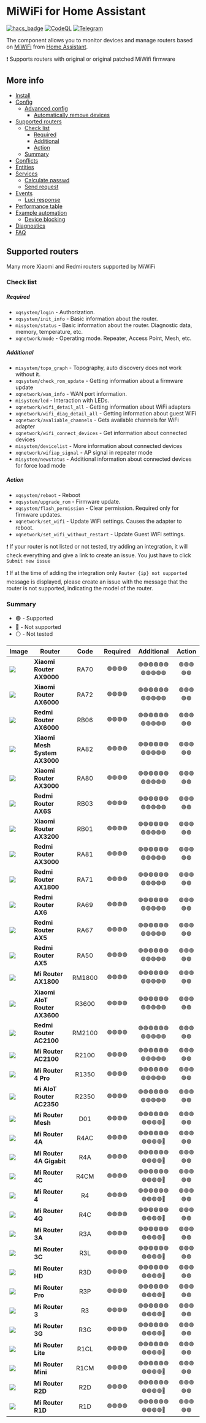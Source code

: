 # MiWiFi for Home Assistant
[![hacs_badge](https://img.shields.io/badge/HACS-Default-41BDF5.svg?style=for-the-badge)](https://github.com/hacs/integration)
[![CodeQL](https://img.shields.io/badge/CODEQL-Passing-30C854.svg?style=for-the-badge)](https://github.com/dmamontov/hass-miwifi/actions?query=CodeQL)
[![Telegram](https://img.shields.io/badge/Telegram-channel-34ABDF.svg?style=for-the-badge)](https://t.me/hass_miwifi)

The component allows you to monitor devices and manage routers based on [MiWiFi](http://miwifi.com/) from [Home Assistant](https://www.home-assistant.io/).

❗ Supports routers with original or original patched MiWifi firmware

## More info
- [Install](https://github.com/dmamontov/hass-miwifi/wiki/Install)
- [Config](https://github.com/dmamontov/hass-miwifi/wiki/Config)
  - [Advanced config](https://github.com/dmamontov/hass-miwifi/wiki/Config#advanced-config)
    - [Automatically remove devices](https://github.com/dmamontov/hass-miwifi/wiki/Config#automatically-remove-devices)
- [Supported routers](https://github.com/dmamontov/hass-miwifi/wiki/Supported-routers)
  - [Check list](https://github.com/dmamontov/hass-miwifi/wiki/Supported-routers#check-list)
    - [Required](https://github.com/dmamontov/hass-miwifi/wiki/Supported-routers#required)
    - [Additional](https://github.com/dmamontov/hass-miwifi/wiki/Supported-routers#additional)
    - [Action](https://github.com/dmamontov/hass-miwifi/wiki/Supported-routers#action)
  - [Summary](https://github.com/dmamontov/hass-miwifi/wiki/Supported-routers#summary)
- [Conflicts](https://github.com/dmamontov/hass-miwifi/wiki/Conflicts)
- [Entities](https://github.com/dmamontov/hass-miwifi/wiki/Entities)
- [Services](https://github.com/dmamontov/hass-miwifi/wiki/Services)
  - [Calculate passwd](https://github.com/dmamontov/hass-miwifi/wiki/Services#calculate-passwd)
  - [Send request](https://github.com/dmamontov/hass-miwifi/wiki/Services#send-request)
- [Events](https://github.com/dmamontov/hass-miwifi/wiki/Events)
  - [Luci response](https://github.com/dmamontov/hass-miwifi/wiki/Events#luci-response)
- [Performance table](https://github.com/dmamontov/hass-miwifi/wiki/Performance-table)
- [Example automation](https://github.com/dmamontov/hass-miwifi/wiki/Example-automation)
  - [Device blocking](https://github.com/dmamontov/hass-miwifi/wiki/Example-automation#device-blocking)
- [Diagnostics](https://github.com/dmamontov/hass-miwifi/wiki/Diagnostics)
- [FAQ](https://github.com/dmamontov/hass-miwifi/wiki/FAQ)

## Supported routers

Many more Xiaomi and Redmi routers supported by MiWiFi

### Check list

##### Required
- `xqsystem/login` - Authorization.
- `xqsystem/init_info` - Basic information about the router.
- `misystem/status` - Basic information about the router. Diagnostic data, memory, temperature, etc.
- `xqnetwork/mode` - Operating mode. Repeater, Access Point, Mesh, etc.

##### Additional
- `misystem/topo_graph` - Topography, auto discovery does not work without it.
- `xqsystem/check_rom_update` - Getting information about a firmware update
- `xqnetwork/wan_info` - WAN port information.
- `misystem/led` - Interaction with LEDs.
- `xqnetwork/wifi_detail_all` - Getting information about WiFi adapters
- `xqnetwork/wifi_diag_detail_all` - Getting information about guest WiFi
- `xqnetwork/avaliable_channels` - Gets available channels for WiFi adapter
- `xqnetwork/wifi_connect_devices` - Get information about connected devices
- `misystem/devicelist` - More information about connected devices
- `xqnetwork/wifiap_signal` - AP signal in repeater mode
- `misystem/newstatus` - Additional information about connected devices for force load mode

##### Action
- `xqsystem/reboot` - Reboot
- `xqsystem/upgrade_rom` - Firmware update.
- `xqsystem/flash_permission` - Clear permission. Required only for firmware updates.
- `xqnetwork/set_wifi` - Update WiFi settings. Causes the adapter to reboot.
- `xqnetwork/set_wifi_without_restart` - Update Guest WiFi settings.

❗ If your router is not listed or not tested, try adding an integration, it will check everything and give a link to create an issue. You just have to click `Submit new issue`

❗ If at the time of adding the integration only `Router {ip} not supported` message is displayed, please create an issue with the message that the router is not supported, indicating the model of the router.

### Summary

- 🟢 - Supported
- 🔴 - Not supported
- ⚪ - Not tested

| Image                    | Router                                 | Code   | Required           | Additional                     | Action               |
| ------------------------ | -------------------------------------- |:------:|:------------------:|:------------------------------:|:--------------------:|
| ![](images/RA70.png)     | **Xiaomi Router AX9000**               | RA70   | <sub>🟢🟢🟢🟢</sub> | <sub>🟢🟢🟢🟢🟢🟢🟢🟢🟢🟢🟢</sub> | <sub>🟢🟢🟢🟢🟢</sub> |
| ![](images/RA72.png)     | **Xiaomi Router AX6000**               | RA72   | <sub>🟢🟢🟢🟢</sub> | <sub>🟢🟢🟢🟢🟢🟢🟢🟢🟢🟢🟢</sub> | <sub>🟢🟢🟢🟢🟢</sub> |
| ![](images/RB06.png)     | **Redmi Router AX6000**                | RB06   | <sub>🟢🟢🟢🟢</sub> | <sub>🟢🟢🟢🟢🟢🟢🟢🟢🟢🟢🟢</sub> | <sub>🟢🟢🟢🟢🟢</sub> |
| ![](images/RA82.png)     | **Xiaomi Mesh System AX3000**          | RA82   | <sub>🟢🟢🟢🟢</sub> | <sub>🟢🟢🟢🟢🟢🟢🟢🟢🟢🟢🟢</sub> | <sub>🟢🟢🟢🟢🟢</sub> |
| ![](images/RA80.png)     | **Xiaomi Router AX3000**               | RA80   | <sub>🟢🟢🟢🟢</sub> | <sub>🟢🟢🟢🟢🟢🟢🟢🟢🟢🟢🟢</sub> | <sub>🟢🟢🟢🟢🟢</sub> |
| ![](images/RB03.png)     | **Redmi Router AX6S**                  | RB03   | <sub>🟢🟢🟢🟢</sub> | <sub>🟢🟢🟢🟢🟢🟢🟢🟢🟢🟢🟢</sub> | <sub>🟢🟢🟢🟢🟢</sub> |
| ![](images/RB01.png)     | **Xiaomi Router AX3200**               | RB01   | <sub>🟢🟢🟢🟢</sub> | <sub>🟢🟢🟢🟢🟢🟢🟢🟢🟢🟢🟢</sub> | <sub>🟢🟢🟢🟢🟢</sub> |
| ![](images/RA81.png)     | **Redmi Router AX3000**                | RA81   | <sub>🟢🟢🟢🟢</sub> | <sub>🟢🟢🟢🟢🟢🟢🟢🟢🟢🟢🟢</sub> | <sub>🟢🟢🟢🟢🟢</sub> |
| ![](images/RA71.png)     | **Redmi Router AX1800**                | RA71   | <sub>🟢🟢🟢🟢</sub> | <sub>🟢🟢🟢🟢🟢🟢🟢🟢🟢🟢🟢</sub> | <sub>🟢🟢🟢🟢🟢</sub> |
| ![](images/RA69.png)     | **Redmi Router AX6**                   | RA69   | <sub>🟢🟢🟢🟢</sub> | <sub>🟢🟢🟢🟢🟢🟢🟢🟢🟢🟢🟢</sub> | <sub>🟢🟢🟢🟢🟢</sub> |
| ![](images/RA67.png)     | **Redmi Router AX5**                   | RA67   | <sub>🟢🟢🟢🟢</sub> | <sub>🟢🟢🟢🟢🟢🟢🟢🟢🟢🟢🟢</sub> | <sub>🟢🟢🟢🟢🟢</sub> |
| ![](images/RA50.png)     | **Redmi Router AX5**                   | RA50   | <sub>🟢🟢🟢🟢</sub> | <sub>🟢🟢🟢🟢🟢🟢🟢🟢🟢🟢🟢</sub> | <sub>🟢🟢🟢🟢🟢</sub> |
| ![](images/RM1800.png)   | **Mi Router AX1800**                   | RM1800 | <sub>🟢🟢🟢🟢</sub> | <sub>🟢🟢🟢🟢🟢🟢🟢🟢🟢🟢🟢</sub> | <sub>🟢🟢🟢🟢🟢</sub> |
| ![](images/R3600.png)    | **Xiaomi AIoT Router AX3600**          | R3600  | <sub>🟢🟢🟢🟢</sub> | <sub>🟢🟢🟢🟢🟢🟢🟢🟢🟢🟢🟢</sub> | <sub>🟢🟢🟢🟢🟢</sub> |
| ![](images/RM2100.png)   | **Redmi Router AC2100**                | RM2100 | <sub>🟢🟢🟢🟢</sub> | <sub>🟢🟢🟢🟢🟢🟢🟢🟢🟢🟢🟢</sub> | <sub>🟢🟢🟢🟢🟢</sub> |
| ![](images/R2100.png)    | **Mi Router AC2100**                   | R2100  | <sub>🟢🟢🟢🟢</sub> | <sub>🟢🟢🟢🟢🟢🟢🟢🟢🟢🟢🟢</sub> | <sub>🟢🟢🟢🟢🟢</sub> |
| ![](images/R1350.png)    | **Mi Router 4 Pro**                    | R1350  | <sub>🟢🟢🟢🟢</sub> | <sub>🟢🟢🟢🟢🟢🟢🟢🟢🟢🟢🟢</sub> | <sub>🟢🟢🟢🟢🟢</sub> |
| ![](images/R2350.png)    | **Mi AIoT Router AC2350**              | R2350  | <sub>🟢🟢🟢🟢</sub> | <sub>🟢🟢🟢🟢🟢🟢🟢🟢🟢🟢🟢</sub> | <sub>🟢🟢🟢🟢🟢</sub> |
| ![](images/D01.png)      | **Mi Router Mesh**                     | D01    | <sub>🟢🟢🟢🟢</sub> | <sub>🟢🟢🟢🟢🟢🟢🟢🟢🟢🟢🔴</sub> | <sub>🟢🟢🟢🟢🟢</sub> |
| ![](images/R4AC.png)     | **Mi Router 4A**                       | R4AC   | <sub>🟢🟢🟢🟢</sub> | <sub>🟢🟢🟢🟢🟢🟢🟢🟢🟢🟢🔴</sub> | <sub>🟢🟢🟢🟢🟢</sub> |
| ![](images/R4A.png)      | **Mi Router 4A Gigabit**               | R4A    | <sub>🟢🟢🟢🟢</sub> | <sub>🟢🟢🟢🟢🟢🟢🟢🟢🟢🟢🔴</sub> | <sub>🟢🟢🟢🟢🟢</sub> |
| ![](images/R4CM.png)     | **Mi Router 4C**                       | R4CM   | <sub>🟢🟢🟢🟢</sub> | <sub>🟢🟢🟢🟢🟢🟢🟢🟢🟢🟢🔴</sub> | <sub>🟢🟢🟢🟢🟢</sub> |
| ![](images/R4.png)       | **Mi Router 4**                        | R4     | <sub>🟢🟢🟢🟢</sub> | <sub>🟢🟢🟢🟢🟢🟢🟢🟢🟢🟢🔴</sub> | <sub>🟢🟢🟢🟢🟢</sub> |
| ![](images/R4C.png)      | **Mi Router 4Q**                       | R4C    | <sub>🟢🟢🟢🟢</sub> | <sub>🟢🟢🟢🟢🟢🟢🟢🟢🟢🟢🔴</sub> | <sub>🟢🟢🟢🟢🟢</sub> |
| ![](images/R3A.png)      | **Mi Router 3A**                       | R3A    | <sub>🟢🟢🟢🟢</sub> | <sub>🟢🟢🟢🟢🟢🟢🟢🟢🟢🟢🔴</sub> | <sub>🟢🟢🟢🟢🟢</sub> |
| ![](images/R3L.png)      | **Mi Router 3C**                       | R3L    | <sub>🟢🟢🟢🟢</sub> | <sub>🟢🟢🟢🟢🟢🟢🟢🟢🟢🟢🔴</sub> | <sub>🟢🟢🟢🟢🟢</sub> |
| ![](images/R3D.png)      | **Mi Router HD**                       | R3D    | <sub>🟢🟢🟢🟢</sub> | <sub>🟢🟢🟢🟢🟢🟢🟢🟢🟢🟢🔴</sub> | <sub>🟢🟢🟢🟢🟢</sub> |
| ![](images/R3P.png)      | **Mi Router Pro**                      | R3P    | <sub>🟢🟢🟢🟢</sub> | <sub>🟢🟢🟢🟢🟢🟢🟢🟢🟢🟢🔴</sub> | <sub>🟢🟢🟢🟢🟢</sub> |
| ![](images/R3.png)       | **Mi Router 3**                        | R3     | <sub>🟢🟢🟢🟢</sub> | <sub>🟢🟢🟢🟢🟢🟢🟢🟢🟢🟢🔴</sub> | <sub>🟢🟢🟢🟢🟢</sub> |
| ![](images/R3G.png)      | **Mi Router 3G**                       | R3G    | <sub>🟢🟢🟢🟢</sub> | <sub>🟢🟢🟢🟢🟢🟢🟢🟢🟢🟢🔴</sub> | <sub>🟢🟢🟢🟢🟢</sub> |
| ![](images/R1CL.png)     | **Mi Router Lite**                     | R1CL   | <sub>🟢🟢🟢🟢</sub> | <sub>🟢🟢🟢🟢🟢🟢🟢🟢🟢🟢🔴</sub> | <sub>🟢🟢🟢🟢🟢</sub> |
| ![](images/R1C.png)      | **Mi Router Mini**                     | R1CM   | <sub>🟢🟢🟢🟢</sub> | <sub>🟢🟢🟢🟢🟢🟢🟢🟢🟢🟢🔴</sub> | <sub>🟢🟢🟢🟢🟢</sub> |
| ![](images/R2D.png)      | **Mi Router R2D**                      | R2D    | <sub>🟢🟢🟢🟢</sub> | <sub>🟢🟢🟢🟢🟢🟢🟢🟢🟢🟢🔴</sub> | <sub>🟢🟢🟢🟢🟢</sub> |
| ![](images/R1D.png)      | **Mi Router R1D**                      | R1D    | <sub>🟢🟢🟢🟢</sub> | <sub>🟢🟢🟢🟢🟢🟢🟢🟢🟢🟢🔴</sub> | <sub>🟢🟢🟢🟢🟢</sub> |